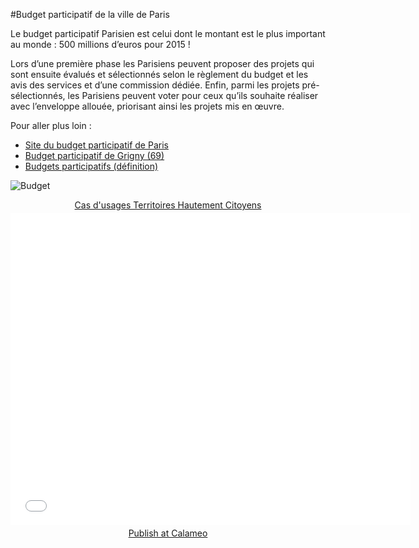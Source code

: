 #Budget participatif de la ville de Paris

Le budget participatif Parisien est celui dont le montant est le plus important au monde : 500 millions d’euros pour 2015 !

Lors d’une première phase les Parisiens peuvent proposer des projets qui sont ensuite évalués et sélectionnés selon le règlement du budget et les avis des services et d’une commission dédiée. Enfin, parmi les projets pré-sélectionnés, les Parisiens peuvent voter pour ceux qu’ils souhaite réaliser avec l’enveloppe allouée, priorisant ainsi les projets mis en œuvre.

Pour aller plus loin :

* [Site du budget participatif de Paris](https://budgetparticipatif.paris.fr/bp/)
* [Budget participatif de Grigny (69)](http://www.territoires-hautement-citoyens.fr/budget-participatif-de-grigny/)
* [Budgets participatifs (définition)](http://www.territoires-hautement-citoyens.fr/budgets-participatifs/)

![Budget](https://framapic.org/1XNnSEgVSqz9/hoabRqed)

<div style="text-align:center;"><div style="margin:8px 0px 4px;"><a href="http://www.calameo.com/books/0005746786d59bea5e0b6" target="_blank">Cas d'usages Territoires Hautement Citoyens</a></div><iframe src="//v.calameo.com/?bkcode=0005746786d59bea5e0b6" width="640" height="500" frameborder="0" scrolling="no" allowtransparency allowfullscreen style="margin:0 auto;"></iframe><div style="margin:4px 0px 8px;"><a href="http://www.calameo.com/">Publish at Calameo</a></div></div>
